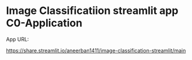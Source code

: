 
# Image Classificatiion streamlit app C0-Application

App URL:

https://share.streamlit.io/aneerban1411/image-classification-streamlit/main
